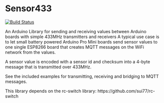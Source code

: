 # Sensor433
[![Build Status](https://travis-ci.org/LarsBergqvist/Sensor433.svg?branch=master)](https://travis-ci.org/LarsBergqvist/Sensor433)

An Arduino Library for sending and receiving values between Arduino boards with simple 433MHz transmitters and receivers
A typical use case is to let small battery powered Arduino Pro Mini boards send sensor values to one single ESP8266 board that creates MQTT messages on the WiFi network from the values.
<p>A sensor value is encoded with a sensor id and checksum into a 4-byte message that is transmitted over 433MHz.
<p>See the included examples for transmitting, receiving and bridging to MQTT messages.
<p>This library depends on the rc-switch library: https://github.com/sui77/rc-switch


